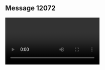 ## Message 12072



![Video](https://data.iron-swords.co.il/2024/October/02/https://data.iron-swords.co.il/2024/October/02/12072/12072_media.mp4)
